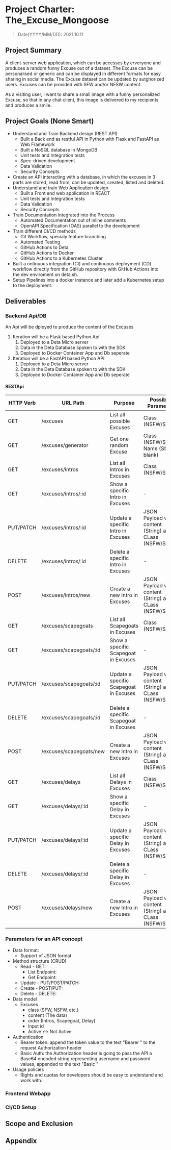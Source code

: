 # Project Charter: The_Excuse_Mongoose

> Date(YYYY/MM/DD): 2021.10.11

## Project Summary

A client-server web application, which can be accesses by erveryone and produces a random funny Excuse out of a dataset.
The Excuse can be personalised or generic and can be displayed in different formats for easy sharing in social media.
The Excuse dataset can be updated by autghorized users.
Excuses can be provided with SFW and/or NFSW content.

As a visiting user, I want to share a small image with a funny personalized Excuse, so that in any chat client, this image is delivered to my recipients and produces a smile.

## Project Goals (None Smart)

- Understand and Train Backend design (REST API)
  - Built a Back end as restful API in Python with Flask and FastAPI as Web Framework
  - Built a NoSQL database in MongoDB
  - Unit tests and Integration tests
  - Spec-driven development
  - Data Validation
  - Security Concepts
- Create an API interacting with a database, in which the excuses in 3 parts are stored, read from, can be updated, created, listed and deleted.
- Understand and train Web Application design
  - Built a Front end web application in REACT
  - Unit tests and Integration tests
  - Data Validation
  - Security Concepts
- Train Documentation integrated into the Process
  - Automated Documentation out of inline comments
  - OpenAPI Specification (OAS) parallel to the development
- Train different CI/CD methods
  - Git Workflow, specialy feature branching
  - Automated Testing
  - GitHub Actions to Deta
  - GitHub Actions to Docker
  - GitHub Actions to a Kubernetes Cluster
- Built a ontinuous integration (CI) and continuous deployment (CD) workflow directly from the GitHub repository with GitHub Actions into the dev enviroment on deta.sh.
- Setup Pipelines into a docker instance and later add a Kubernetes setup to the deployment.

## Deliverables

### Backend Api/DB

An Api will be dployed to produce the content of the Excuses

1. Iteration will be a Flask based Python Api  
   1. Deployed to a Deta Micro server
   2. Data in the Deta Database spoken to with the SDK
   3. Deployed to Docker Container App and Db seperate
2. Iteration will be a FastAPI based Python API
   1. Deployed to a Deta Micro server
   2. Data in the Deta Database spoken to with the SDK
   3. Deployed to Docker Container App and Db seperate

#### RESTApi

HTTP Verb | URL Path | Purpose | Possible Parameter
------------ | ------------- | ------------- | -------------
GET | /excuses | List all possible Excuses | Class (NSFW/SFW)
GET | /excuses/generator | Get one random Excuse | Class (NSFW/SFW), Name (String, blank)
GET | /excuses/intros | List all Intros in Excuses | Class (NSFW/SFW)
GET | /excuses/intros/:id | Show a specific Intro in Excuses | -
PUT/PATCH | /excuses/intros/:id | Update a specific Intro in Excuses | JSON Payload with content (String) and CLass (NSFW/SFW)
DELETE | /excuses/intros/:id | Delete a specific Intro in Excuses | -
POST | /excuses/intros/new | Create a new Intro in Excuses | JSON Payload with content (String) and CLass (NSFW/SFW)
GET | /excuses/scapegoats | List all Scapegoats in Excuses | Class (NSFW/SFW)
GET | /excuses/scapegoats/:id | Show a specific Scapegoat in Excuses | -
PUT/PATCH | /excuses/scapegoats/:id | Update a specific Scapegoat in Excuses | JSON Payload with content (String) and CLass (NSFW/SFW)
DELETE | /excuses/scapegoats/:id | Delete a specific Scapegoat in Excuses | -
POST | /excuses/scapegoats/new | Create a new Intro in Excuses | JSON Payload with content (String) and CLass (NSFW/SFW)
GET | /excuses/delays | List all Delays in Excuses | Class (NSFW/SFW)
GET | /excuses/delays/:id | Show a specific Delay in Excuses | -
PUT/PATCH | /excuses/delays/:id | Update a specific Delay in Excuses | JSON Payload with content (String) and CLass (NSFW/SFW)
DELETE | /excuses/delays/:id | Delete a specific Delay in Excuses | -
POST | /excuses/delays/new | Create a new Intro in Excuses | JSON Payload with content (String) and CLass (NSFW/SFW)

### Parameters for an API concept

- Data format:
  - Support of JSON format
- Method structure (CRUD)
  - Read - GET:
    - List Endpoint:
    - Get Endpoint:
  - Update - PUT/POST/PATCH:
  - Create - POST/PUT:
  - Delete - DELETE:
- Data model
  - Excuses
    - class (SFW, NSFW, etc.)
    - content (The data)
    - order (Intros, Scapegoat, Delay)
    - Input id
    - Active <-> Not Active
- Authentication
  - Bearer token: append the token value to the text "Bearer " to the request Authorization header
  - Basic Auth: the Authorization header is going to pass the API a Base64 encoded string representing username and password values, appended to the text "Basic "
- Usage policies
  - Rights and quotas for developers should be easy to understand and work with.

### Frontend Webapp

### CI/CD Setup

## Scope and Exclusion

## Appendix
